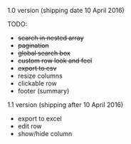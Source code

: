 1.0 version (shipping date 10 April 2016)

TODO:

- ~~search in nested array~~
- ~~pagination~~
- ~~global search box~~
- ~~custom row look and feel~~
- ~~export to csv~~
- resize columns
- clickable row
- footer (summary)

1.1 version (shipping after 10 April 2016)
- export to excel
- edit row
- show/hide column